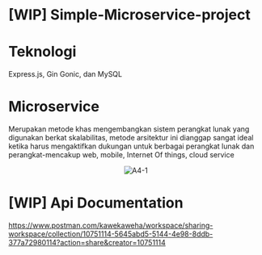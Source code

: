 # [WIP] Simple-Microservice-project

# Teknologi
Express.js, Gin Gonic, dan MySQL
# Microservice 
Merupakan metode khas mengembangkan sistem perangkat lunak yang digunakan berkat skalabilitas,
metode arsitektur ini dianggap sangat ideal ketika harus mengaktifkan dukungan
untuk berbagai perangkat lunak dan perangkat-mencakup web, mobile, Internet
Of things, cloud service

<p align="center">
  <img src="https://i.ibb.co/F4jjTsg/microservice-diagram.jpg" alt="A4-1" border="0" />
</p>

 
# [WIP] Api Documentation

https://www.postman.com/kawekaweha/workspace/sharing-workspace/collection/10751114-5645abd5-5144-4e98-8ddb-377a72980114?action=share&creator=10751114
